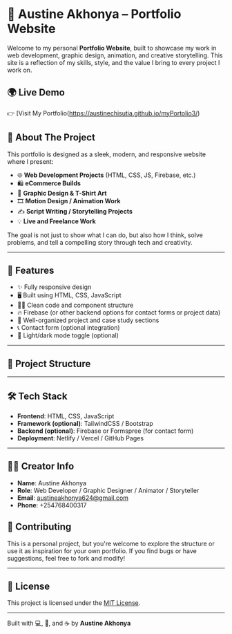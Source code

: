 # 💼 Austine Akhonya – Portfolio Website

Welcome to my personal **Portfolio Website**, built to showcase my work in web development, graphic design, animation, and creative storytelling. This site is a reflection of my skills, style, and the value I bring to every project I work on.

## 🌍 Live Demo

👉 [Visit My Portfolio(https://austinechisutia.github.io/myPortolio3/)

## 📌 About The Project

This portfolio is designed as a sleek, modern, and responsive website where I present:

- 🌐 **Web Development Projects** (HTML, CSS, JS, Firebase, etc.)
- 🛍️ **eCommerce Builds**
- 🎨 **Graphic Design & T-Shirt Art**
- 🎞️ **Motion Design / Animation Work**
- ✍️ **Script Writing / Storytelling Projects**
- 💡 **Live and Freelance Work**

The goal is not just to show what I can do, but also how I think, solve problems, and tell a compelling story through tech and creativity.

---

## 🚀 Features

- ✨ Fully responsive design
- 🖥️ Built using HTML, CSS, JavaScript
- 🧑‍💻 Clean code and component structure
- 🔥 Firebase (or other backend options for contact forms or project data)
- 📁 Well-organized project and case study sections
- 📞 Contact form (optional integration)
- 🌙 Light/dark mode toggle (optional)

---

## 📂 Project Structure


---

## 🛠️ Tech Stack

- **Frontend**: HTML, CSS, JavaScript  
- **Framework (optional)**: TailwindCSS / Bootstrap  
- **Backend (optional)**: Firebase or Formspree (for contact form)  
- **Deployment**: Netlify / Vercel / GitHub Pages  

---

## 🧑‍🎨 Creator Info

- **Name**: Austine Akhonya  
- **Role**: Web Developer / Graphic Designer / Animator / Storyteller  
- **Email**: austineakhonya624@gmail.com  
- **Phone**: +254768400317  
 



## 🤝 Contributing

This is a personal project, but you're welcome to explore the structure or use it as inspiration for your own portfolio. If you find bugs or have suggestions, feel free to fork and modify!

---

## 📄 License

This project is licensed under the [MIT License](LICENSE).

---

Built with 💻, 🎨, and ☕ by **Austine Akhonya**
